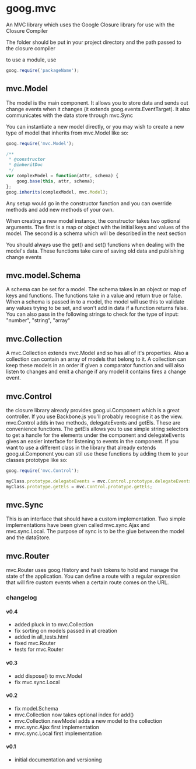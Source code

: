 # goog.mvc #

An MVC library which uses the Google Closure library for use with the Closure Compiler

The folder should be put in your project directory and the path passed to the closure compiler

to use a module, use

```javascript
goog.require('packageName');
```

## mvc.Model ##

The model is the main component. It allows you to store data and sends out change events when it changes (it extends goog.events.EventTarget). It also communicates with the data store through mvc.Sync

You can instantiate a new model directly, or you may wish to create a new type of model that inherits from mvc.Model like so:

```javascript
goog.require('mvc.Model');

/**
 * @constructor
 * @inheritDoc
 */
var complexModel = function(attr, schema) {
    goog.base(this, attr, schema);
};
goog.inherits(complexModel, mvc.Model);
```

Any setup would go in the constructor function and you can override methods and add new methods of your own.

When creating a new model instance, the constructor takes two optional arguments. The first is a map or object with the initial keys and values of the model. The second is a schema which will be described in the next section

You should always use the get() and set() functions when dealing with the model's data. These functions take care of saving old data and publishing change events

## mvc.model.Schema ##

A schema can be set for a model. The schema takes in an object or map of keys and functions. The functions take in a value and return true or false. When a schema is passed in to a model, the model will use this to validate any values trying to be set, and won't add in data if a function returns false. You can also pass in the following strings to check for the type of input: "number", "string", "array"

## mvc.Collection ##

A mvc.Collection extends mvc.Model and so has all of it's properties. Also a collection can contain an array of models that belong to it. A collection can keep these models in an order if given a comparator function and will also listen to changes and emit a change if any model it contains fires a change event.

## mvc.Control ##

the closure library already provides goog.ui.Component which is a great controller. If you use Backbone.js you'll probably recognise it as the view. mvc.Control adds in two methods, delegateEvents and getEls. These are convenience functions. The getEls allows you to use simple string selectors to get a handle for the elements under the component and delegateEvents gives an easier interface for listening to events in the component. If you want to use a different class in the library that already extends goog.ui.Component you can stil use these functions by adding them to your classes prototype like so:

```javascript
goog.require('mvc.Control');

myClass.prototype.delegateEvents = mvc.Control.prototype.delegateEvents;
myClass.prototype.getEls = mvc.Control.prototype.getEls;
```

## mvc.Sync ##

This is an interface that should have a custom implementation. Two simple implementations have been given called mvc.sync.Ajax and mvc.sync.Local. The purpose of sync is to be the glue between the model and the dataStore.

## mvc.Router ##

mvc.Router uses goog.History and hash tokens to hold and manage the state of the application. You can define a route with a regular expression that will fire custom events when a certain route comes on the URL.

### changelog ###

#### v0.4 ####

- added pluck in to mvc.Collection
- fix sorting on models passed in at creation
- added in all_tests.html
- fixed mvc.Router
- tests for mvc.Router

#### v0.3 ####

- add dispose() to mvc.Model
- fix mvc.sync.Local

#### v0.2 ####

- fix model.Schema
- mvc.Collection now takes optional index for add()
- mvc.Collection.newModel adds a new model to the collection
- mvc.sync.Ajax first implementation
- mvc.sync.Local first implementation

#### v0.1 ####

- initial documentation and versioning